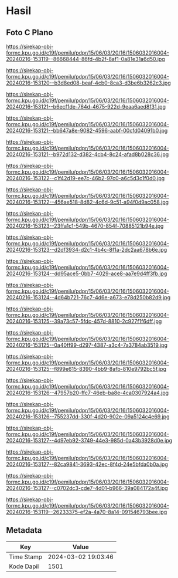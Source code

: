 # Hasil

## Foto C Plano

https://sirekap-obj-formc.kpu.go.id/c19f/pemilu/pdpr/15/06/03/20/16/1506032016004-20240216-153119--86668444-86fd-4b2f-8af1-0a81e31a6d50.jpg

https://sirekap-obj-formc.kpu.go.id/c19f/pemilu/pdpr/15/06/03/20/16/1506032016004-20240216-153120--b3d8ed08-beaf-4cb0-8ca3-d3be6b3262c3.jpg

https://sirekap-obj-formc.kpu.go.id/c19f/pemilu/pdpr/15/06/03/20/16/1506032016004-20240216-153121--b6ecf1de-764d-4675-922d-9eaa6aed8f31.jpg

https://sirekap-obj-formc.kpu.go.id/c19f/pemilu/pdpr/15/06/03/20/16/1506032016004-20240216-153121--bb647a8e-9082-4596-aabf-00cfd04091b0.jpg

https://sirekap-obj-formc.kpu.go.id/c19f/pemilu/pdpr/15/06/03/20/16/1506032016004-20240216-153121--b972d132-d382-4cb4-8c24-afad8b028c36.jpg

https://sirekap-obj-formc.kpu.go.id/c19f/pemilu/pdpr/15/06/03/20/16/1506032016004-20240216-153122--c1f42d19-ee7c-46b2-97c0-a6c5d3c1f0d0.jpg

https://sirekap-obj-formc.kpu.go.id/c19f/pemilu/pdpr/15/06/03/20/16/1506032016004-20240216-153122--456ae518-8d82-4c6d-9c51-a94f0d9ac058.jpg

https://sirekap-obj-formc.kpu.go.id/c19f/pemilu/pdpr/15/06/03/20/16/1506032016004-20240216-153123--23ffa1c1-549b-4670-854f-70885121b94e.jpg

https://sirekap-obj-formc.kpu.go.id/c19f/pemilu/pdpr/15/06/03/20/16/1506032016004-20240216-153123--d2df3934-d2c1-4b4c-8f1a-2dc2aa678b6e.jpg

https://sirekap-obj-formc.kpu.go.id/c19f/pemilu/pdpr/15/06/03/20/16/1506032016004-20240216-153124--dd95ace5-0bb7-4029-ace8-aa7e9d4ff3fb.jpg

https://sirekap-obj-formc.kpu.go.id/c19f/pemilu/pdpr/15/06/03/20/16/1506032016004-20240216-153124--4d64b721-76c7-4d6e-a673-e78d250b82d9.jpg

https://sirekap-obj-formc.kpu.go.id/c19f/pemilu/pdpr/15/06/03/20/16/1506032016004-20240216-153125--39a73c57-5fdc-457d-8810-2c927f1f6dff.jpg

https://sirekap-obj-formc.kpu.go.id/c19f/pemilu/pdpr/15/06/03/20/16/1506032016004-20240216-153125--0a40ff99-d297-4387-a3c4-7a3784ab3519.jpg

https://sirekap-obj-formc.kpu.go.id/c19f/pemilu/pdpr/15/06/03/20/16/1506032016004-20240216-153125--f899e615-8390-4bb9-8afb-810e9792bc5f.jpg

https://sirekap-obj-formc.kpu.go.id/c19f/pemilu/pdpr/15/06/03/20/16/1506032016004-20240216-153126--47957b20-ffc7-46eb-ba8e-4ca0307924a4.jpg

https://sirekap-obj-formc.kpu.go.id/c19f/pemilu/pdpr/15/06/03/20/16/1506032016004-20240216-153126--755237dd-330f-4d20-902e-09a5124c4e69.jpg

https://sirekap-obj-formc.kpu.go.id/c19f/pemilu/pdpr/15/06/03/20/16/1506032016004-20240216-153127--4d97eb92-3749-44e3-985d-0a43b3928d0e.jpg

https://sirekap-obj-formc.kpu.go.id/c19f/pemilu/pdpr/15/06/03/20/16/1506032016004-20240216-153127--82ca9841-3693-42ec-8f4d-24e5bfda0b0a.jpg

https://sirekap-obj-formc.kpu.go.id/c19f/pemilu/pdpr/15/06/03/20/16/1506032016004-20240216-153127--c0702dc3-cde7-4d01-b966-39a084172a4f.jpg

https://sirekap-obj-formc.kpu.go.id/c19f/pemilu/pdpr/15/06/03/20/16/1506032016004-20240216-153119--26233375-ef2a-4a70-8a14-091546793bee.jpg


## Metadata

| Key        | Value               |
| ---------- | ------------------- |
| Time Stamp | 2024-03-02 19:03:46 |
| Kode Dapil | 1501                |



